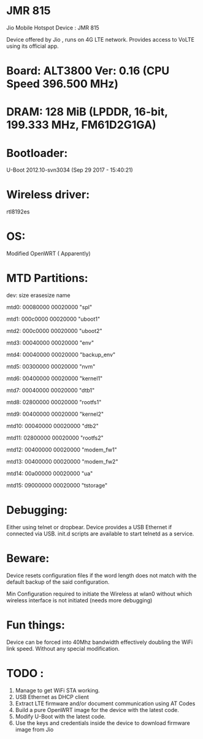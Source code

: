 # JMR 815
Jio Mobile Hotspot Device : JMR 815

Device offered by Jio , runs on 4G LTE network. Provides access to VoLTE using its official app.

# Board: ALT3800 Ver: 0.16 (CPU Speed 396.500 MHz)
# DRAM:  128 MiB (LPDDR, 16-bit, 199.333 MHz, FM61D2G1GA)


# Bootloader:
U-Boot 2012.10-svn3034 (Sep 29 2017 - 15:40:21)

# Wireless driver:
rtl8192es

# OS:
Modified OpenWRT ( Apparently)

# MTD Partitions:
dev:    size   erasesize  name

mtd0: 00080000 00020000 "spl"

mtd1: 000c0000 00020000 "uboot1"

mtd2: 000c0000 00020000 "uboot2"

mtd3: 00040000 00020000 "env"

mtd4: 00040000 00020000 "backup_env"

mtd5: 00300000 00020000 "nvm"

mtd6: 00400000 00020000 "kernel1"

mtd7: 00040000 00020000 "dtb1"

mtd8: 02800000 00020000 "rootfs1"

mtd9: 00400000 00020000 "kernel2"

mtd10: 00040000 00020000 "dtb2"

mtd11: 02800000 00020000 "rootfs2"

mtd12: 00400000 00020000 "modem_fw1"

mtd13: 00400000 00020000 "modem_fw2"

mtd14: 00a00000 00020000 "ua"

mtd15: 09000000 00020000 "tstorage"

# Debugging:
Either using telnet or dropbear. Device provides a USB Ethernet if connected via USB. init.d scripts are available to start telnetd as a service.

# Beware:
Device resets configuration files if the word length does not match with the default backup of the said configuration.

Min Configuration required to initiate the Wireless at wlan0 without which wireless interface is not initiated (needs more debugging)

# Fun things:
Device can be forced into 40Mhz bandwidth effectively doubling the WiFi link speed. Without any special modification.

# TODO :
1. Manage to get WiFi STA working. 
2. USB Ethernet as DHCP client
3. Extract LTE firmware and/or document communication using AT Codes
4. Build a pure OpenWRT image for the device with the latest code.
5. Modify U-Boot with the latest code. 
6. Use the keys and credentials inside the device to download firmware image from Jio



